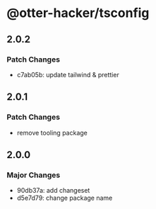 # @otter-hacker/tsconfig

## 2.0.2

### Patch Changes

- c7ab05b: update tailwind & prettier

## 2.0.1

### Patch Changes

- remove tooling package

## 2.0.0

### Major Changes

- 90db37a: add changeset
- d5e7d79: change package name
